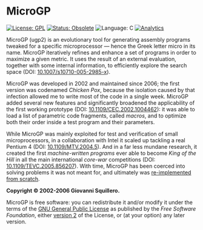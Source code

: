 MicroGP
=======

[![License: GPL](https://img.shields.io/badge/license-gpl--2.0-green.svg)](https://opensource.org/licenses/GPL-2.0)
[![Status: Obsolete](https://img.shields.io/badge/status-obsolete-red.svg)](https://github.com/squillero/microgp3)
![Language: C](https://img.shields.io/badge/language-C-blue.svg)
[![Analytics](https://ga-beacon.appspot.com/UA-28094298-5/github/microgp2)](https://en.wikipedia.org/wiki/Google_Analytics)

MicroGP (ugp2) is an evolutionary tool for generating assembly programs tweaked for a specific microprocessor — hence the Greek letter micro in its name. MicroGP iteratively refines and enhance a set of programs in order to maximize a given metric. It uses the result of an external evaluation, together with some internal information, to efficiently explore the search space (DOI: [10.1007/s10710-005-2985-x](http://dx.doi.org/10.1007/s10710-005-2985-x)).

MicroGP was developed in 2002 and maintained since 2006; the first version was codenamed *Chicken Pox*, because the isolation caused by that infection allowed me to write most of the code in a single week. MicroGP added several new features and significantly broadened the applicability of the first working prototype (DOI: [10.1109/CEC.2002.1004462](http://dx.doi.org/10.1109/CEC.2002.1004462)): it was able to load a list of parametric code fragments, called *macros*, and to optimize both their order inside a test program and their parameters. 

While MicroGP was mainly exploited for test and verification of small microprocessors, in a collaboration with Intel it scaled up tackling a real Pentium 4 (DOI: [10.1109/MTV.2004.5](http://dx.doi.org/10.1109/MTV.2004.5)). And in a far less mundane research, it created the first *machine-written programs* ever able to become *King of the Hill* in all the main international *core-war* competitions (DOI: [10.1109/TEVC.2005.856207](http://dx.doi.org/10.1109/TEVC.2005.856207)). With time, MicroGP has been coerced into solving problems it was not meant for, and ultimately was [re-implemented from scratch](https://github.com/squillero/microgp3).

**Copyright © 2002-2006 Giovanni Squillero.**

MicroGP is free software: you can redistribute it and/or modify it under the terms of the [GNU General Public License](http://www.gnu.org/licenses/) as published by the *Free Software Foundation*, either [version 2](https://opensource.org/licenses/GPL-2.0) of the License, or (at your option) any later version.
